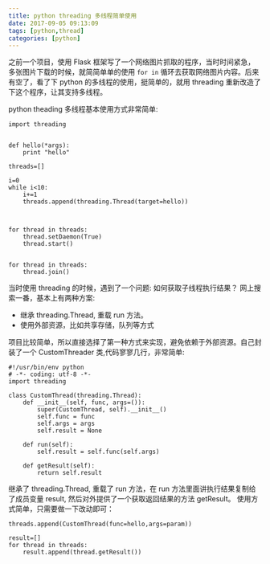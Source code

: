 ```yaml
---
title: python threading 多线程简单使用
date: 2017-09-05 09:13:09
tags: [python,thread]
categories: [python]
---
```

之前一个项目，使用 Flask 框架写了一个网络图片抓取的程序，当时时间紧急，多张图片下载的时候，就简简单单的使用 `for in` 循环去获取网络图片内容。后来有空了，看了下 python 的多线程的使用，挺简单的，就用 threading 重新改造了下这个程序，让其支持多线程。

<!--more-->

python theading 多线程基本使用方式非常简单:
```
import threading


def hello(*args):
	print "hello"

threads=[]

i=0
while i<10:
	i+=1
	threads.append(threading.Thread(target=hello))



for thread in threads:
	thread.setDaemon(True)
	thread.start()


for thread in threads:
	thread.join()	

```

当时使用 threading 的时候，遇到了一个问题: 如何获取子线程执行结果？
网上搜索一番，基本上有两种方案:
- 继承 threading.Thread, 重载 run 方法。
- 使用外部资源，比如共享存储，队列等方式

项目比较简单，所以直接选择了第一种方式来实现，避免依赖于外部资源。自己封装了一个 CustomThreader 类,代码寥寥几行，非常简单:
```
#!/usr/bin/env python
# -*- coding: utf-8 -*-
import threading

class CustomThread(threading.Thread):
    def __init__(self, func, args=()):
        super(CustomThread, self).__init__()
        self.func = func
        self.args = args
        self.result = None

    def run(self):
        self.result = self.func(self.args)

    def getResult(self):
        return self.result

```
继承了 threading.Thread, 重载了 run 方法，在 run 方法里面讲执行结果复制给了成员变量 result, 然后对外提供了一个获取返回结果的方法 getResult。
使用方式简单，只需要做一下改动即可：
```
threads.append(CustomThread(func=hello,args=param))

result=[]
for thread in threads:
	result.append(thread.getResult())
```
